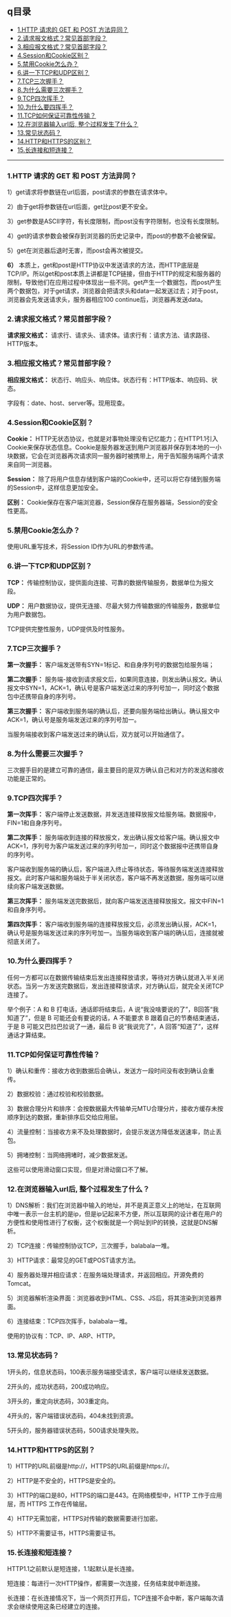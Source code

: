 ## q目录

- [1.HTTP 请求的 GET 和 POST 方法异同？](#1HTTP-请求的-GET-和-POST-方法异同)
- [2.请求报文格式？常见首部字段？](#2请求报文格式常见首部字段)
- [3.相应报文格式？常见首部字段？](#3相应报文格式常见首部字段)
- [4.Session和Cookie区别？](#4Session和Cookie区别)
- [5.禁用Cookie怎么办？](#5禁用Cookie怎么办)
- [6.讲一下TCP和UDP区别？](#6讲一下TCP和UDP区别)
- [7.TCP三次握手？](#7TCP三次握手)
- [8.为什么需要三次握手？](#8为什么需要三次握手)
- [9.TCP四次挥手？](#9TCP四次挥手)
- [10.为什么要四挥手？](#10为什么要四挥手)
- [11.TCP如何保证可靠性传输？](#11TCP如何保证可靠性传输)
- [12.在浏览器输入url后, 整个过程发生了什么？](#12在浏览器输入url后-整个过程发生了什么)
- [13.常见状态码？](#13常见状态码)
- [14.HTTP和HTTPS的区别？](#14HTTP和HTTPS的区别)
- [15.长连接和短连接？](#15长连接和短连接)

---

### 1.HTTP 请求的 GET 和 POST 方法异同？

1）get请求将参数链在url后面，post请求的参数在请求体中。

2）由于get将参数链在url后面，get比post更不安全。

3）get参数是ASCII字符，有长度限制，而post没有字符限制，也没有长度限制。

4）get的请求参数会被保存到浏览器的历史记录中，而post的参数不会被保留。

5）get在浏览器后退时无害，而post会再次被提交。

**6）** 本质上，get和post是HTTP协议中发送请求的方法，而HTTP底层是TCP/IP。所以get和post本质上讲都是TCP链接，但由于HTTP的规定和服务器的限制，导致他们在应用过程中体现出一些不同。get产生一个数据包，而post产生两个数据包，对于get请求，浏览器会把请求头和data一起发送过去；对于post，浏览器会先发送请求头，服务器相应100 continue后，浏览器再发送data。

### 2.请求报文格式？常见首部字段？

**请求报文格式：** 请求行、请求头、请求体。请求行有：请求方法、请求路径、HTTP版本。

### 3.相应报文格式？常见首部字段？

**相应报文格式：** 状态行、响应头、响应体。状态行有：HTTP版本、响应码、状态。

字段有：date、host、server等。现用现查。

### 4.Session和Cookie区别？

**Cookie：** HTTP无状态协议，也就是对事物处理没有记忆能力；在HTTP1.1引入Cookie来保存状态信息。Cookie是服务器发送到用户浏览器并保存到本地的一小块数据，它会在浏览器再次请求同一服务器时被携带上，用于告知服务端两个请求来自同一浏览器。

**Session：** 除了将用户信息存储到客户端的Cookie中，还可以将它存储到服务端的Session中，这样信息更加安全。

**区别：** Cookie保存在客户端浏览器，Session保存在服务器端，Session的安全性更高。

### 5.禁用Cookie怎么办？

使用URL重写技术，将Session ID作为URL的参数传递。

### 6.讲一下TCP和UDP区别？

**TCP：** 传输控制协议，提供面向连接、可靠的数据传输服务，数据单位为报文段。

**UDP：** 用户数据协议，提供无连接、尽最大努力传输数据的传输服务，数据单位为用户数据包。

TCP提供完整性服务，UDP提供及时性服务。

### 7.TCP三次握手？

**第一次握手：** 客户端发送带有SYN=1标记、和自身序列号的数据包给服务端；

**第二次握手：** 服务端-接收到请求报文后，如果同意连接，则发出确认报文。确认报文中SYN=1，ACK=1，确认号是客户端发送过来的序列号加一，同时这个数据包中还携带自身的序列号。

**第三次握手：** 客户端收到服务端的确认后，还要向服务端给出确认。确认报文中ACK=1，确认号是服务端发送过来的序列号加一。

当服务端接收到客户端发送过来的确认后，双方就可以开始通信了。

### 8.为什么需要三次握手？

三次握手目的是建立可靠的通信，最主要目的是双方确认自己和对方的发送和接收功能是正常的。

### 9.TCP四次挥手？

**第一次挥手：** 客户端停止发送数据，并发送连接释放报文给服务端。数据报中，FIN=1和自身序列号。

**第二次挥手：** 服务端收到连接的释放报文，发出确认报文给客户端。确认报文中ACK=1，序列号为客户端发送过来的序列号加一，同时这个数据报中还携带自身的序列号。

客户端收到服务端的确认后，客户端进入终止等待状态，等待服务端发送连接释放报文。此时客户端和服务端处于半关闭状态，客户端不再发送数据，服务端可以继续向客户端发送数据。

**第三次挥手：** 服务端发送完数据后，就向客户端发送连接释放报文。报文中FIN=1和自身序列号。

**第四次挥手：** 客户端收到服务端的连接释放报文后，必须发出确认报，ACK=1，确认号是服务端发送过来的序列号加一。当服务端收到客户端的确认后，连接就被彻底关闭了。

### 10.为什么要四挥手？

任何一方都可以在数据传输结束后发出连接释放请求，等待对方确认就进入半关闭状态。当另一方发送完数据后，发出连接释放请求，对方确认后，就完全关闭TCP连接了。

举个例子：A 和 B 打电话，通话即将结束后，A 说“我没啥要说的了”，B回答“我知道了”，但是 B 可能还会有要说的话，A 不能要求 B 跟着自己的节奏结束通话，于是 B 可能又巴拉巴拉说了一通，最后 B 说“我说完了”，A 回答“知道了”，这样通话才算结束。

### 11.TCP如何保证可靠性传输？

1）确认和重传：接收方收到数据后会确认，发送方一段时间没有收到确认会重传。

2）数据校验：通过校验和校验数据。

3）数据合理分片和排序：会按数据最大传输单元MTU合理分片，接收方缓存未按顺序到达的数据，重新排序后交给应用层。

4）流量控制：当接收方来不及处理数据时，会提示发送方降低发送速率，防止丢包。

5）拥堵控制：当网络拥堵时，减少数据发送。

这些可以使用滑动窗口实现，但是对滑动窗口不了解。

### 12.在浏览器输入url后, 整个过程发生了什么？

1）DNS解析：我们在浏览器中输入的地址，并不是真正意义上的地址，在互联网中唯一表示一台主机的是ip，但是ip记起来不方便，所以互联网的设计者在用户的方便性和使用性进行了权衡，这个权衡就是一个网址到IP的转换，这就是DNS解析。

2）TCP连接：传输控制协议TCP，三次握手，balabala一堆。

3）HTTP请求：最常见的GET或POST请求方法。

4）服务器处理并相应请求：在服务端处理请求，并返回相应。开源免费的Tomcat。

5）浏览器解析渲染界面：浏览器收到HTML、CSS、JS后，将其渲染到浏览器界面。

6）连接结束：TCP四次挥手，balabala一堆。

使用的协议有：TCP、IP、ARP、HTTP。

### 13.常见状态码？

1开头的，信息状态码，100表示服务端接受请求，客户端可以继续发送数据。

2开头的，成功状态码，200成功响应。

3开头的，重定向状态码，303重定向。

4开头的，客户端错误状态码，404未找到资源。

5开头的，服务器错误状态码，500请求处理失败。

### 14.HTTP和HTTPS的区别？

1）HTTP的URL前缀是http://，HTTPS的URL前缀是https://。

2）HTTP是不安全的，HTTPS是安全的。

3）HTTP的端口是80，HTTPS的端口是443。在网络模型中，HTTP 工作于应用层，而 HTTPS 工作在传输层。

4）HTTP无需加密，HTTPS对传输的数据需要进行加密。

5）HTTP不需要证书，HTTPS需要证书。

### 15.长连接和短连接？

HTTP1.1之前默认是短连接，1.1起默认是长连接。

短连接：每进行一次HTTP操作，都需要一次连接，任务结束就中断连接。

长连接：在长连接情况下，当一个网页打开后，TCP连接不会中断，客户端每次请求会继续使用这条已经建立的连接。